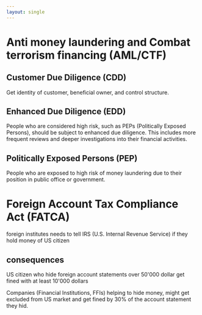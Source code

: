 ```yaml
---
layout: single
---
```


# Anti money laundering and Combat terrorism financing (AML/CTF)

## Customer Due Diligence (CDD)
Get identity of customer, beneficial owner, and control structure.


## Enhanced Due Diligence (EDD)
People who are considered high risk, such as PEPs (Politically Exposed Persons), should be subject to enhanced due diligence. 
This includes more frequent reviews and deeper investigations into their financial activities.

## Politically Exposed Persons (PEP)
People who are exposed to high risk of money laundering due to their position in public office or government.


# Foreign Account Tax Compliance Act (FATCA)
foreign institutes needs to tell IRS (U.S. Internal Revenue Service) if they hold money of US citizen 

## consequences
US citizen who hide foreign account statements over 50'000 dollar get fined with at least 10'000 dollars

Companies (Financial Institutions, FFIs) helping to hide money, might get excluded from US market and get fined by 30% of the account statement they hid.